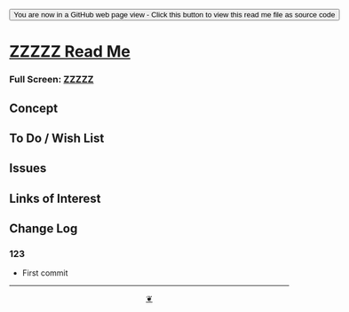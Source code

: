<span style=display:none; >[You are now in a GitHub source code view - click this link to view Read Me file as a web page]( https://ladybug.tools/spider-2021/xxxxx/readme.html  "View file as a web page." ) </span>

<div><input type=button onclick=window.top.location.href="https://github.com/pushme-pullyou/tootoo-2021/tree/master/xxxxx/";
value='You are now in a GitHub web page view - Click this button to view this read me file as source code' ></div>


# [ZZZZZ Read Me]( https://ladybug.tools/spider-2021/xxxxx/readme.html )

<!--@@@
<div class=iframe-resize ><iframe src=https://ladybug.tools/spider-2021/ xxxxx/ height=100% width=100% ></iframe></div>
_ZZZZZ in a resizable window. One finger to rotate. Two to zoom._
@@@-->

### Full Screen: [ZZZZZ]( https://ladybug.tools/spider-2021/xxxxx/ )


## Concept


## To Do / Wish List


## Issues


## Links of Interest


## Change Log


### 123

* First commit


***

<center title="Hello! Click me to go up to the top" ><a class=aDingbat href=javascript:window.scrollTo(0,0);> ❦ </a></center>
